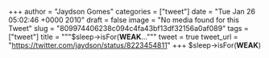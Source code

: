 
+++
author = "Jaydson Gomes"
categories = ["tweet"]
date = "Tue Jan 26 05:02:46 +0000 2010"
draft = false
image = "No media found for this Tweet"
slug = "809974406238c094c4fa43bf13df32156a0af089"
tags = ["tweet"]
title = """$sleep-&gt;isFor(__WEAK__..."""
tweet = true
tweet_url = "https://twitter.com/jaydson/status/8223454811"
+++
$sleep-&gt;isFor(__WEAK__)
